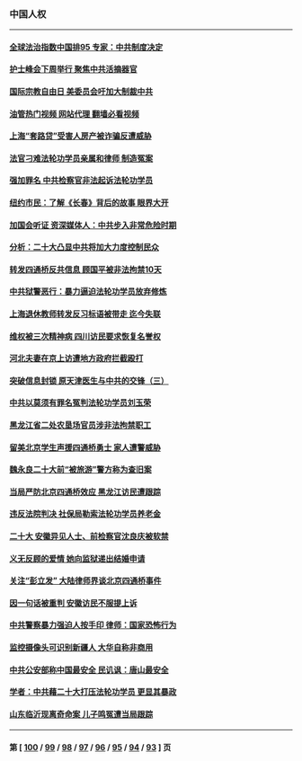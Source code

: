 ### 中国人权
---
#### [全球法治指数中国排95 专家：中共制度决定](../../pages/ncid278/n13855901.md?10310845) 
#### [护士峰会下周举行 聚焦中共活摘器官](../../pages/ncid278/n13855418.md?10310845) 
#### [国际宗教自由日 美委员会吁加大制裁中共](../../pages/ncid278/n13855021.md?10310845) 
#### [油管热门视频 网站代理 翻墙必看视频](http://132.145.103.77:81/youtube.html?10310845)
#### [上海“套路贷”受害人房产被诈骗反遭威胁](../../pages/ncid278/n13853106.md?10310845) 
#### [法官刁难法轮功学员亲属和律师 制造冤案](../../pages/ncid278/n13853873.md?10310845) 
#### [强加罪名 中共检察官非法起诉法轮功学员](../../pages/ncid278/n13852456.md?10310845) 
#### [纽约市民：了解《长春》背后的故事 眼界大开](../../pages/ncid278/n13853501.md?10310845) 
#### [加国会听证 资深媒体人：中共步入非常危险时期](../../pages/ncid278/n13853553.md?10310845) 
#### [分析：二十大凸显中共将加大力度控制民众](../../pages/ncid278/n13853443.md?10310845) 
#### [转发四通桥反共信息 顾国平被非法拘禁10天](../../pages/ncid278/n13852888.md?10310845) 
#### [中共狱警恶行：暴力逼迫法轮功学员放弃修炼](../../pages/ncid278/n13851207.md?10310845) 
#### [上海退休教师转发反习标语被带走 迄今失联](../../pages/ncid278/n13852403.md?10310845) 
#### [维权被三次精神病 四川访民要求恢复名誉权](../../pages/ncid278/n13851812.md?10310845) 
#### [河北夫妻在京上访遭地方政府拦截殴打](../../pages/ncid278/n13851214.md?10310845) 
#### [突破信息封锁 原天津医生与中共的交锋（三）](../../pages/ncid278/n13849718.md?10310845) 
#### [中共以莫须有罪名冤判法轮功学员刘玉荣](../../pages/ncid278/n13850139.md?10310845) 
#### [黑龙江省二处农垦场官员涉非法拘禁职工](../../pages/ncid278/n13851061.md?10310845) 
#### [留美北京学生声援四通桥勇士 家人遭警威胁](../../pages/ncid278/n13850956.md?10310845) 
#### [魏永良二十大前“被旅游”警方称为查旧案](../../pages/ncid278/n13850621.md?10310845) 
#### [当局严防北京四通桥效应 黑龙江访民遭跟踪](../../pages/ncid278/n13850235.md?10310845) 
#### [违反法院判决 社保局勒索法轮功学员养老金](../../pages/ncid278/n13847343.md?10310845) 
#### [二十大 安徽异见人士、前检察官沈良庆被软禁](../../pages/ncid278/n13850071.md?10310845) 
#### [义无反顾的爱情 她向监狱递出结婚申请](../../pages/ncid278/n13849716.md?10310845) 
#### [关注“彭立发” 大陆律师界谈北京四通桥事件](../../pages/ncid278/n13849566.md?10310845) 
#### [因一句话被重判 安徽访民不服提上诉](../../pages/ncid278/n13849544.md?10310845) 
#### [中共警察暴力强迫人按手印 律师：国家恐怖行为](../../pages/ncid278/n13848797.md?10310845) 
#### [监控摄像头可识别新疆人 大华自称非商用](../../pages/ncid278/n13848882.md?10310845) 
#### [中共公安部称中国最安全 民讥讽：唐山最安全](../../pages/ncid278/n13848759.md?10310845) 
#### [学者：中共藉二十大打压法轮功学员 更显其暴政](../../pages/ncid278/n13847577.md?10310845) 
#### [山东临沂现离奇命案 儿子鸣冤遭当局跟踪](../../pages/ncid278/n13847716.md?10310845) 

---
#### 第 [ [100](./100.md?10310845) / [99](./99.md?10310845) / [98](./98.md?10310845) / [97](./97.md?10310845) / [96](./96.md?10310845) / [95](./95.md?10310845) / [94](./94.md?10310845) / [93](./93.md?10310845) ] 页
